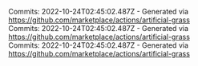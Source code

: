 Commits: 2022-10-24T02:45:02.487Z - Generated via https://github.com/marketplace/actions/artificial-grass
<br>
Commits: 2022-10-24T02:45:02.487Z - Generated via https://github.com/marketplace/actions/artificial-grass
<br>
Commits: 2022-10-24T02:45:02.487Z - Generated via https://github.com/marketplace/actions/artificial-grass
<br>
